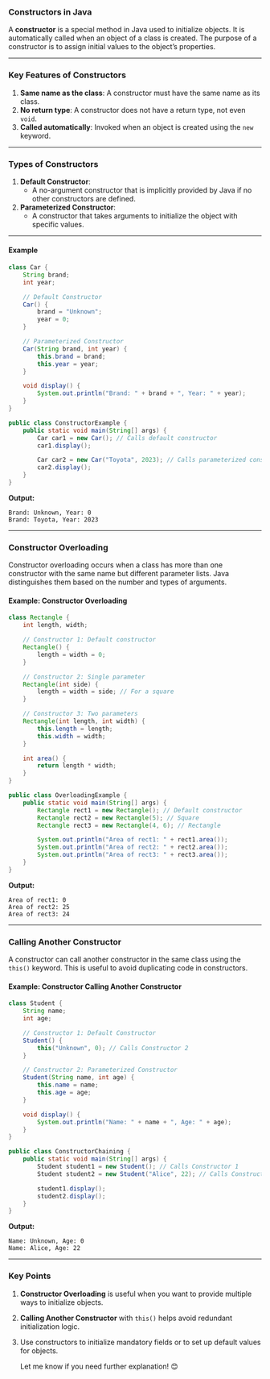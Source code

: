 
### **Constructors in Java**

A **constructor** is a special method in Java used to initialize objects. It is automatically called when an object of a class is created. The purpose of a constructor is to assign initial values to the object’s properties.

---

### **Key Features of Constructors**

1. **Same name as the class**: A constructor must have the same name as its class.
2. **No return type**: A constructor does not have a return type, not even `void`.
3. **Called automatically**: Invoked when an object is created using the `new` keyword.

---

### **Types of Constructors**

1. **Default Constructor**:
    - A no-argument constructor that is implicitly provided by Java if no other constructors are defined.
2. **Parameterized Constructor**:
    - A constructor that takes arguments to initialize the object with specific values.

---

#### **Example**

```java
class Car {
    String brand;
    int year;

    // Default Constructor
    Car() {
        brand = "Unknown";
        year = 0;
    }

    // Parameterized Constructor
    Car(String brand, int year) {
        this.brand = brand;
        this.year = year;
    }

    void display() {
        System.out.println("Brand: " + brand + ", Year: " + year);
    }
}

public class ConstructorExample {
    public static void main(String[] args) {
        Car car1 = new Car(); // Calls default constructor
        car1.display();

        Car car2 = new Car("Toyota", 2023); // Calls parameterized constructor
        car2.display();
    }
}
```

**Output:**

```
Brand: Unknown, Year: 0
Brand: Toyota, Year: 2023
```

---

### **Constructor Overloading**

Constructor overloading occurs when a class has more than one constructor with the same name but different parameter lists. Java distinguishes them based on the number and types of arguments.

#### **Example: Constructor Overloading**

```java
class Rectangle {
    int length, width;

    // Constructor 1: Default constructor
    Rectangle() {
        length = width = 0;
    }

    // Constructor 2: Single parameter
    Rectangle(int side) {
        length = width = side; // For a square
    }

    // Constructor 3: Two parameters
    Rectangle(int length, int width) {
        this.length = length;
        this.width = width;
    }

    int area() {
        return length * width;
    }
}

public class OverloadingExample {
    public static void main(String[] args) {
        Rectangle rect1 = new Rectangle(); // Default constructor
        Rectangle rect2 = new Rectangle(5); // Square
        Rectangle rect3 = new Rectangle(4, 6); // Rectangle

        System.out.println("Area of rect1: " + rect1.area());
        System.out.println("Area of rect2: " + rect2.area());
        System.out.println("Area of rect3: " + rect3.area());
    }
}
```

**Output:**

```
Area of rect1: 0
Area of rect2: 25
Area of rect3: 24
```

---

### **Calling Another Constructor**

A constructor can call another constructor in the same class using the `this()` keyword. This is useful to avoid duplicating code in constructors.

#### **Example: Constructor Calling Another Constructor**

```java
class Student {
    String name;
    int age;

    // Constructor 1: Default Constructor
    Student() {
        this("Unknown", 0); // Calls Constructor 2
    }

    // Constructor 2: Parameterized Constructor
    Student(String name, int age) {
        this.name = name;
        this.age = age;
    }

    void display() {
        System.out.println("Name: " + name + ", Age: " + age);
    }
}

public class ConstructorChaining {
    public static void main(String[] args) {
        Student student1 = new Student(); // Calls Constructor 1
        Student student2 = new Student("Alice", 22); // Calls Constructor 2

        student1.display();
        student2.display();
    }
}
```

**Output:**

```
Name: Unknown, Age: 0
Name: Alice, Age: 22
```

---

### **Key Points**

1. **Constructor Overloading** is useful when you want to provide multiple ways to initialize objects.
2. **Calling Another Constructor** with `this()` helps avoid redundant initialization logic.
3. Use constructors to initialize mandatory fields or to set up default values for objects.

	Let me know if you need further explanation! 😊